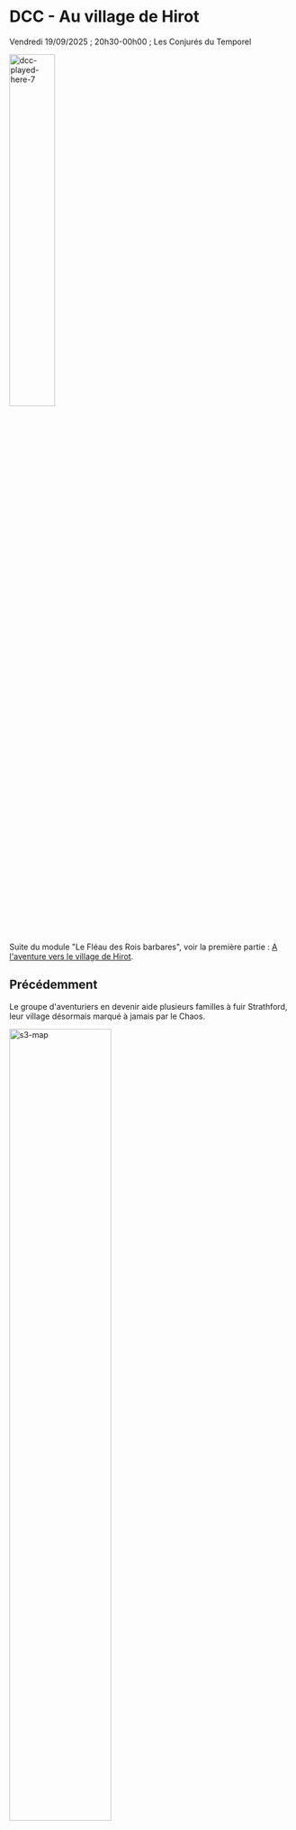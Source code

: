 # DCC - Au village de Hirot

Vendredi 19/09/2025 ; 20h30-00h00 ; Les Conjurés du Temporel

[<img alt="dcc-played-here-7" title ="DCC RPG played here 2025/09/19" src="./assets/DCC-Played-Here-2025-09-19-r.jpg" class="center" width="40%">](./assets/DCC-Played-Here-2025-09-19-r.jpg)

Suite du module "Le Fléau des Rois barbares", voir la première partie : [A l'aventure vers le village de Hirot](./dcc_cdt_2025_06_13).

## Précédemment

Le groupe d'aventuriers en devenir aide plusieurs familles à fuir Strathford, leur village désormais marqué à jamais par le Chaos. 

[<img alt="s3-map" title ="Strathford, Caerwynd et la Forteresse" src="./assets/strathford_hirot-r.jpg" class="center" width="60%">](./assets/strathford_hirot-r.jpg)

À la tombée de la nuit, ils arrivent aux portes de Hirot. 
Là, ils assistent à une procession inquiétante : des villageois, escortés de cavaliers en peaux de loup, mènent une jeune fille vers un autel de pierre pour un sacrifice censé apaiser un molosse infernal. 
Les aventuriers choisissent l'embuscade plutôt que l'intervention directe. 
Lorsque la créature surgit, le combat est chaotique, mais Britanice parvient à lui porter un coup décisif, dissipant le monstre dans une brume surnaturelle.

## Personnages et Joueurs

- Thomas
  - Britanice, Clerc de Pelagia (Fromagère)

- Evan
    - Erohye, Elfe (Avocat Elfe)

- Sacha
    - Willy Claude, Guerrier (Vidangeur de latrines)

- Eoghan
    - Ciarrior, Nain Mineur
    - Toska, Garde de Caravane

- Félix
    - Enoriel, Elfe Forestier
    - Talion, Coupeur de Bourses

### Héros au repos

- Evan - Vala, Voleur (Trappeur)
- Joseph - Nuruk, Halfelin (Teinturier Halfelin)
- Joseph - Thulan, Mage (Alchimiste)
- Sacha - Dollex, Collecteur d'Impots
- Sacha - Schul, Serrurier
- Thomas - Yttruyakin, Mage (Apprentie Magicienne)

## Périls et dangers

### Arrivée à Hirot

La jeune fille destinée à être offerte en sacrifice au molosse de Hirot, mais sauvée in extremis par les aspirants héros, se nomme Morgane Haverson. Elle est la fille de l’aubergiste Broegan Haverson, un homme robuste et respecté dans le village que tous appellent "le Taureau".

Son établissement, l’Enseigne de la Lance Tue-Loup, était autrefois un caravansérail isolé, bien avant que Hirot ne devienne un village. Il conserve encore les marques de ses origines rudes : des meurtrières sont taillées dans les volets, une lourde barre de fer permet de condamner la porte en cas de besoin, et des créneaux sont visibles sur les rebords de la toiture.

À la palissade qui ceint le village de Hirot, les aventuriers et leur caravane de fuyards sont accueillis avec méfiance par la garde de nuit, dirigée par Nothan le Jeune, un homme sévère, à la longue moustache et au regard féroce.

### L’Enseigne de La Lance Tue-Loup

L’accueil à l’auberge est empreint d’émotion. Broegan est infiniment reconnaissant envers ceux qui ont sauvé sa fille. Ils ont gagné sa gratitude éternelle et n’auront pas à payer le gîte ni le couvert durant tout leur séjour à l’Enseigne de la Lance Tue-Loup.
Lloré, le seul barde et conteur de Hirot, est présent pour distraire la foule. Il remercie lui aussi chaleureusement ceux qui lui ont ramené Morgane, sa promise.

La capacité défensive de la Lance Tue-Loup n’a pas échappé aux habitants de Hirot. Nombre d’entre eux ont pris l’habitude d’y passer leurs soirées et de dormir dans la salle commune. Comme chaque soir, une vingtaine de villageois s’y retrouvent pour partager un moment de répit. Ils jouent aux dés, boivent un peu, tentant d’oublier la bête qui rôde à leurs portes.

Parmi eux se trouve Enoriel, un elfe forestier récemment installé au village. Intrigué par les aventuriers et leur histoire, il observe avec attention.

Ciarrior, un mineur nain, est également captivé par leurs récits. Se présentant comme chasseur de trésors, il cherche des compagnons pour explorer les collines au nord, où reposerait la tombe d’un ancien roi barbare, l’Ulfheonar, qui aurait possédé une lance magique capable de tuer le molosse. Ciarrior affirme avoir localisé l’emplacement de cette sépulture.

Talion, un coupeur de bourses au fond plutôt honnête, est aussi présent. Habitué du Repaire des Trois Rats, un bouge douteux situé à l’autre bout du village, il a été convaincu par Enoriel de venir à l’auberge ce soir.

Le groupe est complété par Toska, un garde de caravane aguerri aux dangers des routes. Recruté par Willy Claude au départ de Strathford, il veille sur ceux qui ont choisi de fuir le village, désormais en proie à la corruption du Chaos. Toska était un ami proche de Giken, son éternel compagnon de voyage, tombé en combattant les hommes-bêtes lors de l’assaut sur la ziggourat de la Forteresse des Seigneurs du Chaos.

Le rez-de-chaussée de la Lance Tue-Loup abrite une vaste salle commune où l’on sert à boire et à manger. Une grande lance est suspendue au-dessus du bar : une réplique de la légendaire arme de l’Ulfheonar. La soirée se déroule dans une ambiance malgré tout festive, bien que chacun reste conscient du péril que représente le molosse.

Il est de notoriété publique que le molosse guérit de ses blessures durant le jour, et revient aussi puissant la nuit suivante.

L’alcool aidant, les langues se délient. Certains affirment que le jarl et ses thegns n’ont pas la moindre idée de la manière de vaincre la créature.

Tous les trois jours, la population de Hirot se réunit sur la place du village, où l’on tire au sort celui ou celle qui sera sacrifié au molosse. Le jarl Holgwig et Sylle Ru, son éminence grise, orchestrent cette sinistre cérémonie.

### Quelques emplètes au village

Le village de Hirot, bien que modeste, dispose de plusieurs commerces essentiels, dont la forge du maître forgeron Hael la Cigogne, réputé pour la qualité de ses armes et armures.

Sur la place du village, une cassette verrouillée par un cadenas repose sur un court poteau de bois, en son centre. Une bannière en lambeaux, représentant un loup noir rampant, pend tristement au-dessus du coffre. C’est là que sont tirés au sort ceux qui seront sacrifiés au molosse.

De l’autre côté de la place se dresse la chapelle de Justicia. Ce modeste lieu de culte est l’un des rares bâtiments de Hirot entièrement construit en pierre. Le vitrail en rosace, surplombant la nef, représente Justicia affrontant un molosse-démon, brandissant un grand marteau de guerre.

Le père Beacom est convaincu que le molosse est un châtiment divin, infligé pour les péchés du village. Il est assisté de deux acolytes (frère Aker et frère Haams) ayant fait vœu de silence. Ils suivent le père lorsqu’il arpente les rues, se flagellant pour expier leurs fautes et celles de la communauté.

En rendant visite à ses anciens acolytes du Repaire des Trois Rats, un bouge mal famé tenu par le sinistre Maître Jenks et son gang, Talion entend une rumeur sur la disparition des frères Kej, Stein et Ilham. Ils auraient découvert un trésor digne d’un roi, caché dans les collines au nord de Hirot, avant de partir pour les contrées du sud.

De retour à l’auberge, les aventuriers croisent Broegan 
Haverson, en pleine discussion avec trois des hommes du jarl, les thegns Ofenloch, Kreig et Orioc. Ils semblent tendus et nerveux. Les thegns sont les membres de la suite du jarl Holgwig, ses guerriers d’élite.

Après leur départ, Broegan confie aux aventuriers son inquiétude : les hommes du jarl sont venus l’interroger sur Morgane, sa fille, et sur les circonstances de son sauvetage. Il redoute que le jarl découvre qu’elle a été sauvée par des étrangers, ce qui pourrait lui attirer des ennuis.

### La tombe de l’Ulfheonar

Guidés par Ciarrior, le mineur nain promis à une carrière de chasseur de trésors, les aventuriers se rendent à la tombe de l’Ulfheonar, enfouie dans les collines au nord de Hirot.

Selon certains récits, la sépulture d’un ancien chef de guerre barbare serait dissimulée dans ces hauteurs. Ce roi des temps anciens, surnommé le Tueur de Loups, aurait été un redoutable combattant.

Les légendes racontent qu’il possédait une lance magique capable de tuer le molosse, ainsi qu’un bouclier enchanté apte à repousser ses assauts. Les bardes le nomment l’Ulfheonar.

Dans les temps anciens, les tribus sauvages vénéraient un esprit de loup maléfique, auquel elles offraient des sacrifices dans une fosse perdue au cœur des tourbières basses. L’Ulfheonar aurait mis fin à ces rituels sanglants en terrassant l’esprit du loup grâce à sa lance magique.

Après moins de deux kilomètres de marche, la forêt s’interrompt en bordure d’une pente escarpée, révélant une étroite vallée en contrebas. Au milieu de la vallée se trouve un tumulus de terre recouvert d’herbes hautes ayant la forme d’un serpent.

Deux cours d’eau argentés dévalent de chaque côté de la butte serpentine, se rejoignant pour former une mare scintillante et peu profonde au niveau de la tête de l’énorme
tumulus. De l’autre côté de la mare, enchâssée dans le monticule de terre, se trouve une grande pierre circulaire décorée de spirales serpentines usées par le temps.

Impossible de faire bouger la pierre, même à plusieurs.

Une inspection attentive du lit du cours d’eau situé à l’est révèle un endroit où le courant a érodé la berge, créant une étroite fissure dans les pierres.

Cette fissure mène à une pièce qui s’est partiellement effondrée : de grandes dalles de pierre qui supportaient
autrefois le plafond sont désormais inclinées vers l’intérieur sous le poids de la terre située au-dessus. Des débris se sont empilés au centre de la pièce.

Cette pièce débouche sur un couloir qui mène d'un côté à une pièce plus large au plafond bas. Le sol y est dallé de pierres et descend en pente raide depuis les quatre murs  jusqu’à une fosse obscure au centre de la pièce.

Au milieu du couloir, deux escaliers de pierre s’enfoncent dans l’obscurité, l’un vers la gauche, l’autre vers la droite.

De l’autre côté, une grande pièce rectangulaire s’ouvre devant les aventuriers. De grandes dalles de pierre soutiennent un plafond assez haut. Trois longues marches
descendent vers le sol de l’antichambre. Deux braseros de bronze martelé sont disposés devant une imposante porte de pierre au bout de la pièce.

Des centaines de runes en spirale sont sculptées sur la porte et semblent tournoyer à l’infini. L’image d’un loup énorme terrassé par un serpent est gravée au-dessus du portail.

Le sol est couvert de ce qui semble être des milliers de fines bandelettes translucides de parchemin. Ces bandelettes séchées et craquelées sont en réalité les peaux d’un nombre
incalculable de serpents !

En observant attentivement la porte, les aventuriers remarquent que le portail a été fixé dans le sol et ensuite lesté par en haut, condamnant le passage pour l’éternité.

La dalle ne peut pas être déplacée par la
force de simples mortels, mais si elle venait à être détruite d’une manière ou d’une autre, le plafond laisserait choir plusieurs tonnes de pierre et de terre.

En entrant dans cette pièce, les aventuriers ont allumé
les braseros qui entourent l'impressionante porte. Après un certain temps passé, certains remarquent alors que la fumée du feu ne s’accumule pas dans la pièce, mais s’échappe par le conduit caché situé au-dessus de l’entrée de la pièce...